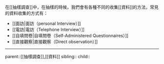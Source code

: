 在[[抽樣調查]]中，在抽樣的時候，我們會有各種不同的收集[[資料]]的方法，常見的資料收集的方式有：
- [[面訪|面訪（personal Interview）]]
- [[電訪|電訪（Telephone Interview）]]
- [[自填問卷|自填問卷（Self-Administered Questionnaires）]]
- [[直接觀察|直接觀察（Direct observation）]]
- - -
parent::[[抽樣調查]],[[資料]]
sibling::
child::
